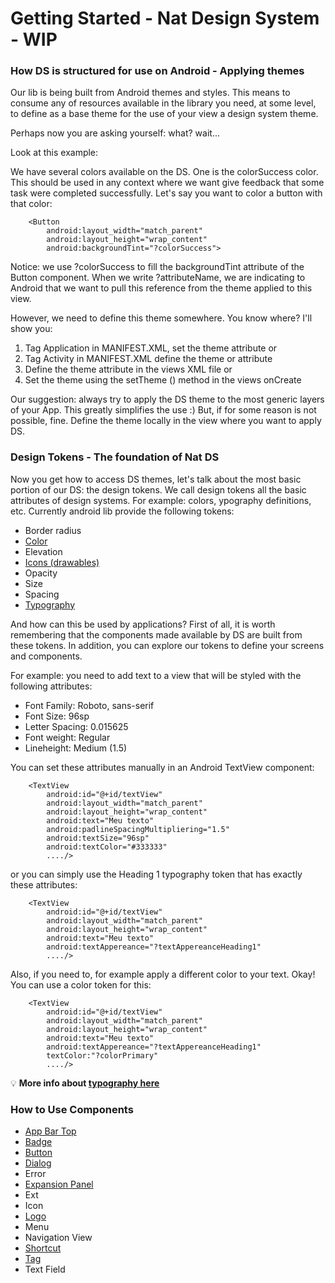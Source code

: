 # Getting Started - Nat Design System - WIP

### How DS is structured for use on Android - Applying themes
Our lib is being built from Android themes and styles. This means to consume any of resources
available in the library you need, at some level, to define as a base theme for the use of your
view a design system theme.

Perhaps now you are asking yourself: what? wait...

Look at this example:

We have several colors available on the DS. One is the colorSuccess color. This should be used in any
context where we want give feedback that some task were completed successfully. Let's say you want
to color a button with that color:

```android
    <Button
        android:layout_width="match_parent"
        android:layout_height="wrap_content"
        android:backgroundTint="?colorSuccess">
 ```

Notice: we use ?colorSuccess to fill the backgroundTint attribute of the Button component.
When we write ?attributeName, we are indicating to Android that we want to pull this reference
from the theme applied to this view.

However, we need to define this theme somewhere. You know where? I'll show you:

1) Tag Application in MANIFEST.XML, set the theme attribute or
2) Tag Activity in MANIFEST.XML define the theme or attribute
3) Define the theme attribute in the views XML file or
4) Set the theme using the setTheme () method in the views onCreate

Our suggestion: always try to apply the DS theme to the most generic layers of your App. This greatly simplifies the use :)
But, if for some reason is not possible, fine. Define the theme locally in the view where you want to apply DS.

### Design Tokens - The foundation of Nat DS
Now you get how to access DS themes, let's talk about the most basic portion of our DS: the design tokens.
We call design tokens all the basic attributes of design systems. For example: colors, ypography definitions, etc.
Currently android lib provide the following tokens:

- Border radius​
- [Color​](color.md)
- Elevation​
- [Icons (drawables)](icon-token.md)
- Opacity​
- Size​
- Spacing​
- [Typography](typography-token.md)

And how can this be used by applications?
First of all, it is worth remembering that the components made available by DS are built from these tokens. In addition, you can explore our tokens
to define your screens and components.

For example: you need to add text to a view that will be styled with the following attributes:
 -  Font Family: Roboto, sans-serif
 -  Font Size: 96sp
 - Letter Spacing: 0.015625
 - Font weight: Regular
 - Lineheight: Medium (1.5)

You can set these attributes manually in an Android TextView component:

 ```android
     <TextView
         android:id="@+id/textView"
         android:layout_width="match_parent"
         android:layout_height="wrap_content"
         android:text="Meu texto"
         android:padlineSpacingMultipliering="1.5"
         android:textSize="96sp"
         android:textColor="#333333"
         ..../>
 ```

or you can simply use the Heading 1 typography token that has exactly these attributes:
  ```android
      <TextView
          android:id="@+id/textView"
          android:layout_width="match_parent"
          android:layout_height="wrap_content"
          android:text="Meu texto"
          android:textAppereance="?textAppereanceHeading1"
          ..../>
  ```

Also, if you need to, for example apply a different color to your text. Okay! You can use a color token for this:

  ```android
      <TextView
          android:id="@+id/textView"
          android:layout_width="match_parent"
          android:layout_height="wrap_content"
          android:text="Meu texto"
          android:textAppereance="?textAppereanceHeading1"
          textColor:"?colorPrimary"
          ..../>
  ```
  
  💡 **More info about [typography here](typography-token.md)**

  ### How to Use Components
  - [App Bar Top](app-bar-top.md)
  - [Badge](badge.md)
  - [Button](button.md)
  - [Dialog](dialog.md)
  - Error
  - [Expansion Panel](expansion-panel.md)
  - Ext
  - Icon
  - [Logo](logo.md)
  - Menu
  - Navigation View
  - [Shortcut](shortcut.md)
  - [Tag](tag.md)
  - Text Field

